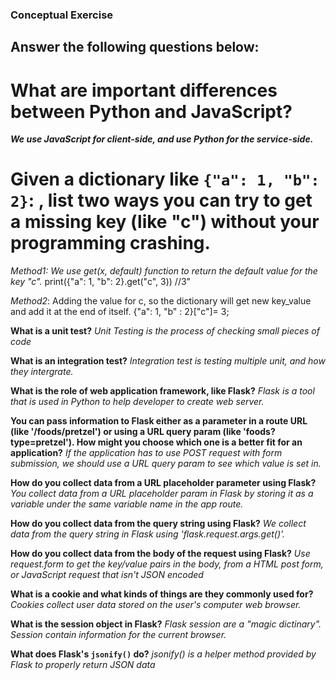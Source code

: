 ### Conceptual Exercise ###

## Answer the following questions below:

# What are important differences between Python and JavaScript?
*__We use JavaScript for client-side, and use Python for the service-side.__*

# Given a dictionary like ``{"a": 1, "b": 2}``: , list two ways you can try to get a missing key (like "c") without your programming crashing.

_Method1: We use get(x, default) function to return the default value for the key "c"._
    print({"a": 1, "b": 2}.get("c", 3)) //3"

_Method2_: Adding the value for c, so the dictionary will get new key_value and add it at the end of itself.
     {"a": 1, "b" : 2}["c"]= 3;
  
**What is a unit test?**
 _Unit Testing is the process of checking small pieces of code_

**What is an integration test?**
_Integration test is testing multiple unit, and how they intergrate._

**What is the role of web application framework, like Flask?**
_Flask is a tool that is used in Python to help developer to create web server._ 

**You can pass information to Flask either as a parameter in a route URL (like '/foods/pretzel') or using a URL query param (like 'foods?type=pretzel'). How might you choose which one is a better fit for an application?**
_If the application has to use POST request with form submission, we should use a URL query param to see which value is set in._

**How do you collect data from a URL placeholder parameter using Flask?**
_You collect data from a URL placeholder param in Flask by storing it as a variable under the same variable name in the app route._

**How do you collect data from the query string using Flask?**
_We collect data from the query string in Flask using 'flask.request.args.get()'._

**How do you collect data from the body of the request using Flask?**
_Use request.form to get the key/value pairs in the body, from a HTML post form, or JavaScript request that isn't JSON encoded_

**What is a cookie and what kinds of things are they commonly used for?**
_Cookies collect user data stored on the user's computer web browser._


**What is the session object in Flask?**
 _Flask session are a "magic dictinary". Session contain information for the current browser._ 

**What does Flask's `jsonify()` do?**
 _jsonify() is a helper method provided by Flask to properly return JSON data_
